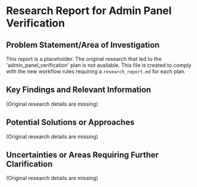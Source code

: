 # Research Report for Admin Panel Verification

## Problem Statement/Area of Investigation
This report is a placeholder. The original research that led to the 'admin_panel_verification' plan is not available. This file is created to comply with the new workflow rules requiring a `research_report.md` for each plan.

## Key Findings and Relevant Information
(Original research details are missing)

## Potential Solutions or Approaches
(Original research details are missing)

## Uncertainties or Areas Requiring Further Clarification
(Original research details are missing)

